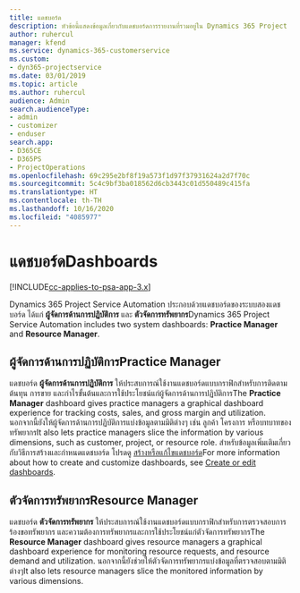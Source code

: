 ```yaml
---
title: แดชบอร์ด
description: หัวข้อนี้แสดงข้อมูลเกี่ยวกับแดชบอร์ดการรายงานที่รวมอยู่ใน Dynamics 365 Project Service Automation
author: ruhercul
manager: kfend
ms.service: dynamics-365-customerservice
ms.custom:
- dyn365-projectservice
ms.date: 03/01/2019
ms.topic: article
ms.author: ruhercul
audience: Admin
search.audienceType:
- admin
- customizer
- enduser
search.app:
- D365CE
- D365PS
- ProjectOperations
ms.openlocfilehash: 69c295e2bf8f19a573f1d97f37931624a2d7f70c
ms.sourcegitcommit: 5c4c9bf3ba018562d6cb3443c01d550489c415fa
ms.translationtype: HT
ms.contentlocale: th-TH
ms.lasthandoff: 10/16/2020
ms.locfileid: "4085977"
---
```

# <a name="dashboards"></a><span data-ttu-id="3f810-103">แดชบอร์ด</span><span class="sxs-lookup"><span data-stu-id="3f810-103">Dashboards</span></span>

[!INCLUDE[cc-applies-to-psa-app-3.x](../includes/cc-applies-to-psa-app-3x.md)]

<span data-ttu-id="3f810-104">Dynamics 365 Project Service Automation ประกอบด้วยแดชบอร์ดของระบบสองแดชบอร์ด ได้แก่ **ผู้จัดการด้านการปฏิบัติการ** และ **ตัวจัดการทรัพยากร**</span><span class="sxs-lookup"><span data-stu-id="3f810-104">Dynamics 365 Project Service Automation includes two system dashboards: **Practice Manager** and **Resource Manager**.</span></span>

## <a name="practice-manager"></a><span data-ttu-id="3f810-105">ผู้จัดการด้านการปฏิบัติการ</span><span class="sxs-lookup"><span data-stu-id="3f810-105">Practice Manager</span></span> 

<span data-ttu-id="3f810-106">แดชบอร์ด **ผู้จัดการด้านการปฏิบัติการ** ให้ประสบการณ์ใช้งานแดชบอร์ดแบบกราฟิกสำหรับการติดตามต้นทุน การขาย และกำไรขั้นต้นและการใช้ประโยชน์แก่ผู้จัดการด้านการปฏิบัติการ</span><span class="sxs-lookup"><span data-stu-id="3f810-106">The **Practice Manager** dashboard gives practice managers a graphical dashboard experience for tracking costs, sales, and gross margin and utilization.</span></span> <span data-ttu-id="3f810-107">นอกจากนี้ยังให้ผู้จัดการด้านการปฏิบัติการแบ่งข้อมูลตามมิติต่างๆ เช่น ลูกค้า โครงการ หรือบทบาทของทรัพยากร</span><span class="sxs-lookup"><span data-stu-id="3f810-107">It also lets practice managers slice the information by various dimensions, such as customer, project, or resource role.</span></span> <span data-ttu-id="3f810-108">สำหรับข้อมูลเพิ่มเติมเกี่ยวกับวิธีการสร้างและกำหนดแดชบอร์ด โปรดดู [สร้างหรือแก้ไขแดชบอร์ด](https://docs.microsoft.com/dynamics365/customerengagement/on-premises/customize/create-edit-dashboards)</span><span class="sxs-lookup"><span data-stu-id="3f810-108">For more information about how to create and customize dashboards, see [Create or edit dashboards](https://docs.microsoft.com/dynamics365/customerengagement/on-premises/customize/create-edit-dashboards).</span></span>

## <a name="resource-manager"></a><span data-ttu-id="3f810-109">ตัวจัดการทรัพยากร</span><span class="sxs-lookup"><span data-stu-id="3f810-109">Resource Manager</span></span> 

<span data-ttu-id="3f810-110">แดชบอร์ด **ตัวจัดการทรัพยากร** ให้ประสบการณ์ใช้งานแดชบอร์ดแบบกราฟิกสำหรับการตรวจสอบการร้องขอทรัพยากร และความต้องการทรัพยากรและการใช้ประโยชน์แก่ตัวจัดการทรัพยากร</span><span class="sxs-lookup"><span data-stu-id="3f810-110">The **Resource Manager** dashboard gives resource managers a graphical dashboard experience for monitoring resource requests, and resource demand and utilization.</span></span> <span data-ttu-id="3f810-111">นอกจากนี้ยังช่วยให้ตัวจัดการทรัพยากรแบ่งข้อมูลที่ตรวจสอบตามมิติต่างๆ</span><span class="sxs-lookup"><span data-stu-id="3f810-111">It also lets resource managers slice the monitored information by various dimensions.</span></span>
